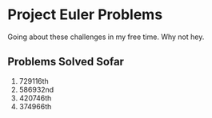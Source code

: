 # Project Euler Problems

Going about these challenges in my free time. Why not hey.

## Problems Solved Sofar
 1. 729116th
 2. 586932nd
 3. 420746th
 4. 374966th
